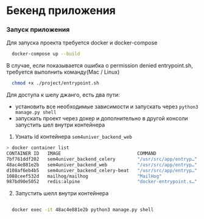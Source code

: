 # Бекенд приложения

### Запуск приложения

Для запуска проекта требуется docker и docker-compose

```bash
  docker-compose up --build
```

В случае, если показывается ошибка о permission denied entrypoint.sh, требуется выполнить команду(Mac / Linux)
```bash
  chmod +x ./project/entrypoint.sh
```

Для доступа к шелу джанго, есть два пути:
- установить все необходимые зависимости и запускать через `python3 manage.py shell`
- запускать проект через докер и дополнительно в другой консоли запустить шел внутри контейнера

1. Узнать id контейнера `sem4univer_backend_web`
```bash
> docker container list
CONTAINER ID   IMAGE                            COMMAND                  CREATED          STATUS         PORTS                                                                                  NAMES
7bf761ddf202   sem4univer_backend_celery        "/usr/src/app/entryp…"   1 second ago     Up 1 second                                                                                           sem4univer_backend_celery_1
48ac4e881e2b   sem4univer_backend_web           "/usr/src/app/entryp…"   1 second ago     Up 1 second    0.0.0.0:1337->8000/tcp, :::1337->8000/tcp                                              sem4univer_backend_web_1
d108af6eb4b5   sem4univer_backend_celery-beat   "/usr/src/app/entryp…"   2 seconds ago    Up 1 second                                                                                           sem4univer_backend_celery-beat_1
1088ceef532d   mailhog/mailhog                  "MailHog"                18 minutes ago   Up 1 second    0.0.0.0:1025->1025/tcp, :::1025->1025/tcp, 0.0.0.0:8025->8025/tcp, :::8025->8025/tcp   sem4univer_backend_smtp-server_1
987bd90e5052   redis:alpine                     "docker-entrypoint.s…"   18 minutes ago   Up 2 seconds   6379/tcp                                                                               sem4univer_backend_redis_1
```

2. Запустить шелл внутри контейнера
```bash

  docker exec -it 48ac4e881e2b python3 manage.py shell
```